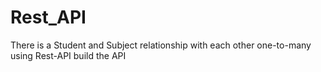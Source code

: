# Rest_API
There is a Student and Subject relationship with each other one-to-many using Rest-API build the API
